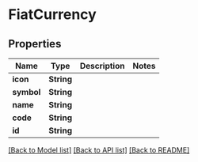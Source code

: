 # FiatCurrency

## Properties
Name | Type | Description | Notes
------------ | ------------- | ------------- | -------------
**icon** | **String** |  | 
**symbol** | **String** |  | 
**name** | **String** |  | 
**code** | **String** |  | 
**id** | **String** |  | 

[[Back to Model list]](../README.md#documentation-for-models) [[Back to API list]](../README.md#documentation-for-api-endpoints) [[Back to README]](../README.md)


